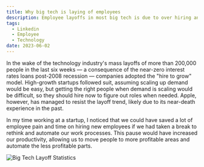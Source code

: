 ```yaml
---
title: Why big tech is laying of employees
description: Employee layoffs in most big tech is due to over hiring and not decreased business
tags:
  - Linkedin
  - Employee
  - Technology
date: 2023-06-02
---
```

In the wake of the technology industry's mass layoffs of more than 200,000 people in the last six weeks — a consequence of the near-zero interest rates loans post-2008 recession — companies adopted the "hire to grow" model. High-growth startups followed suit, assuming scaling up demand would be easy, but getting the right people when demand is scaling would be difficult, so they should hire now to figure out roles when needed. Apple, however, has managed to resist the layoff trend, likely due to its near-death experience in the past.

In my time working at a startup, I noticed that we could have saved a lot of employee pain and time on hiring new employees if we had taken a break to rethink and automate our work processes. This pause would have increased our productivity, allowing us to move people to more profitable areas and automate the less profitable parts.


![Big Tech Layoff Statistics](https://i.imgur.com/EgenNdB.png)



